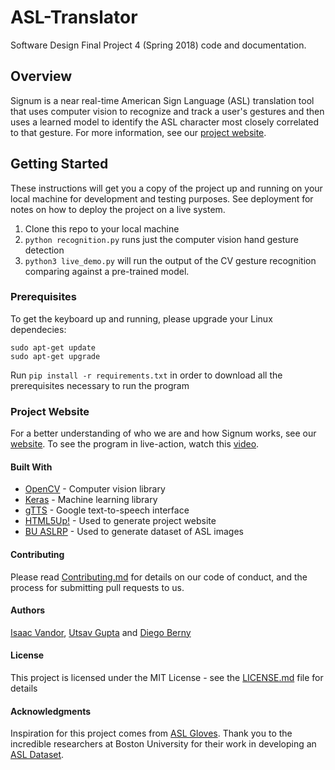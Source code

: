 # ASL-Translator
Software Design Final Project 4 (Spring 2018) code and documentation.

## Overview
Signum is a near real-time American Sign Language (ASL) translation tool that uses computer vision to recognize and track a user's gestures and then uses a learned model to identify the ASL character most closely correlated to that gesture. For more information, see our [project website](https://utsav22g.github.io/ASL-Translator/).

## Getting Started

These instructions will get you a copy of the project up and running on your local machine for development and testing purposes. See deployment for notes on how to deploy the project on a live system.

1. Clone this repo to your local machine
2. `python recognition.py` runs just the computer vision hand gesture detection
3. `python3 live_demo.py` will run the output of the CV gesture recognition comparing against a pre-trained model.

### Prerequisites

To get the keyboard up and running, please upgrade your Linux dependecies:
```
sudo apt-get update
sudo apt-get upgrade
```

Run `pip install -r requirements.txt` in order to download all the prerequisites necessary to run the program

### Project Website

For a better understanding of who we are and how Signum works, see our [website](https://utsav22g.github.io/ASL-Translator/). To see the program in live-action, watch this [video](https://www.youtube.com/watch?v=yB_AGuRj0Zg).

#### Built With

* [OpenCV](https://opencv.org/) - Computer vision library
* [Keras](https://keras.io) - Machine learning library
* [gTTS](http://gtts.readthedocs.io/en/latest/) - Google text-to-speech interface
* [HTML5Up!](https://html5up.net/) - Used to generate project website
* [BU ASLRP](https://www.bu.edu/asllrp/) - Used to generate dataset of ASL images

#### Contributing

Please read [Contributing.md](Contributing.md) for details on our code of conduct, and the process for submitting pull requests to us.

#### Authors
[Isaac Vandor](http://isaacvandor.com/), [Utsav Gupta](http://github.com/Utsav22G/) and [Diego Berny](https://github.com/dberny)

#### License

This project is licensed under the MIT License - see the [LICENSE.md](LICENSE.md) file for details

#### Acknowledgments

Inspiration for this project comes from [ASL Gloves](http://www.olin.edu/news-events/2016/asl-gloves/).
Thank you to the incredible researchers at Boston University for their work in developing an [ASL Dataset](https://www.bu.edu/asllrp/).
